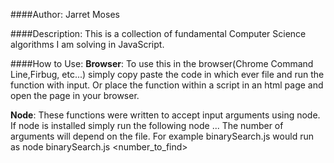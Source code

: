 ####Author: Jarret Moses

####Description: This is a collection of fundamental Computer Science algorithms I am solving in JavaScript.

####How to Use: 
**Browser**: To use this in the browser(Chrome Command Line,Firbug, etc...) simply copy paste the code in which ever file and run the function with input. Or place the function within a script in an html page and open the page in your browser.

**Node**: These functions were written to accept input arguments using node. If node is installed simply run the following node <filename> <arg1> <arg2>... The number of arguments will depend on the file. For example binarySearch.js would run as node binarySearch.js <sortedArray> <number_to_find>